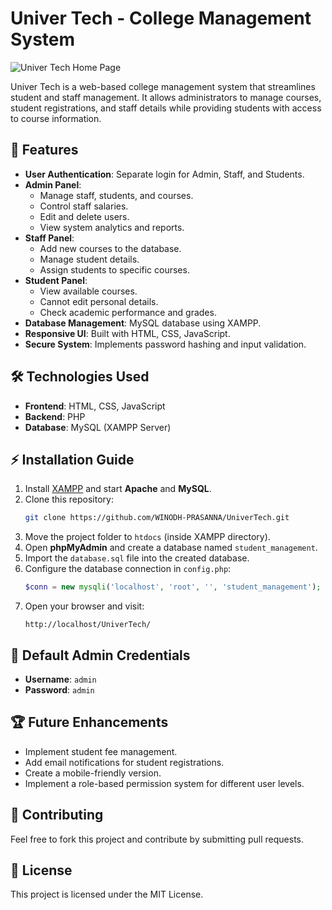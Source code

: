 # Univer Tech - College Management System

![Univer Tech Home Page](https://i.imgur.com/T3ZkGmK.png)

Univer Tech is a web-based college management system that streamlines student and staff management. It allows administrators to manage courses, student registrations, and staff details while providing students with access to course information.

## 🚀 Features
- **User Authentication**: Separate login for Admin, Staff, and Students.
- **Admin Panel**:
  - Manage staff, students, and courses.
  - Control staff salaries.
  - Edit and delete users.
  - View system analytics and reports.
- **Staff Panel**:
  - Add new courses to the database.
  - Manage student details.
  - Assign students to specific courses.
- **Student Panel**:
  - View available courses.
  - Cannot edit personal details.
  - Check academic performance and grades.
- **Database Management**: MySQL database using XAMPP.
- **Responsive UI**: Built with HTML, CSS, JavaScript.
- **Secure System**: Implements password hashing and input validation.

## 🛠 Technologies Used
- **Frontend**: HTML, CSS, JavaScript
- **Backend**: PHP
- **Database**: MySQL (XAMPP Server)

## ⚡ Installation Guide
1. Install [XAMPP](https://www.apachefriends.org/download.html) and start **Apache** and **MySQL**.
2. Clone this repository:
   ```sh
   git clone https://github.com/WINODH-PRASANNA/UniverTech.git
   ```
3. Move the project folder to `htdocs` (inside XAMPP directory).
4. Open **phpMyAdmin** and create a database named `student_management`.
5. Import the `database.sql` file into the created database.
6. Configure the database connection in `config.php`:
   ```php
   $conn = new mysqli('localhost', 'root', '', 'student_management');
   ```
7. Open your browser and visit:
   ```
   http://localhost/UniverTech/
   ```

## 🔑 Default Admin Credentials
- **Username**: `admin`
- **Password**: `admin`

## 🏆 Future Enhancements
- Implement student fee management.
- Add email notifications for student registrations.
- Create a mobile-friendly version.
- Implement a role-based permission system for different user levels.

## 🤝 Contributing
Feel free to fork this project and contribute by submitting pull requests.

## 📜 License
This project is licensed under the MIT License.
